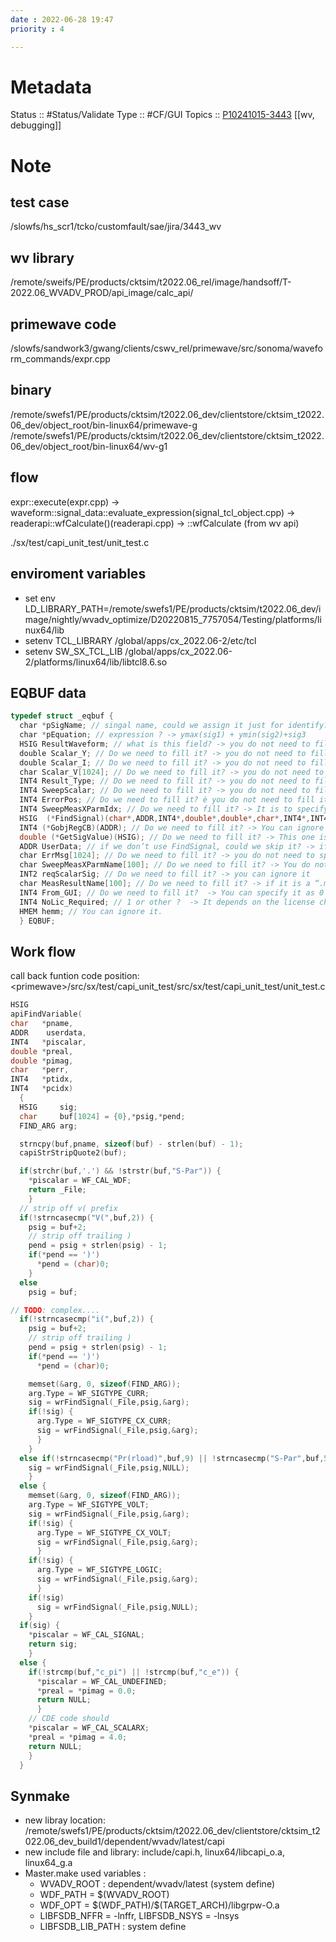 ```yaml
---
date : 2022-06-28 19:47
priority : 4

---
```

# Metadata
Status :: #Status/Validate 
Type :: #CF/GUI 
Topics :: [P10241015-3443](https://jira.internal.synopsys.com/browse/P10241015-3443) [[wv, debugging]]
# Note
## test case
/slowfs/hs_scr1/tcko/customfault/sae/jira/3443_wv
## wv library
/remote/sweifs/PE/products/cktsim/t2022.06_rel/image/handsoff/T-2022.06_WVADV_PROD/api_image/calc_api/
## primewave code
/slowfs/sandwork3/gwang/clients/cswv_rel/primewave/src/sonoma/waveform_commands/expr.cpp
## binary
/remote/swefs1/PE/products/cktsim/t2022.06_dev/clientstore/cktsim_t2022.06_dev/object_root/bin-linux64/primewave-g
/remote/swefs1/PE/products/cktsim/t2022.06_dev/clientstore/cktsim_t2022.06_dev/object_root/bin-linux64/wv-g1
## flow
expr::execute(expr.cpp) -> waveform::signal_data::evaluate_expression(signal_tcl_object.cpp) -> readerapi::wfCalculate()(readerapi.cpp) -> ::wfCalculate (from wv api)

./sx/test/capi_unit_test/unit_test.c
## enviroment variables
* set env LD_LIBRARY_PATH=/remote/swefs1/PE/products/cktsim/t2022.06_dev/image/nightly/wvadv_optimize/D20220815_7757054/Testing/platforms/linux64/lib
* setenv TCL_LIBRARY /global/apps/cx_2022.06-2/etc/tcl
* setenv SW_SX_TCL_LIB /global/apps/cx_2022.06-2/platforms/linux64/lib/libtcl8.6.so
## EQBUF data
``` cpp
typedef struct _eqbuf {
  char *pSigName; // singal name, could we assign it just for identify? -> eqn1
  char *pEquation; // expression ? -> ymax(sig1) + ymin(sig2)+sig3
  HSIG ResultWaveform; // what is this field? -> you do not need to fill it, it is to store the result wave
  double Scalar_Y; // Do we need to fill it? -> you do not need to fill it, it is to store the result scalar REAL part
  double Scalar_I; // Do we need to fill it? -> you do not need to fill it, it is to store the result scalar IMAG part
  char Scalar_V[1024]; // Do we need to fill it? -> you do not need to fill it, it is to store the result scalar LOGIC part
  INT4 Result_Type; // Do we need to fill it? -> you do not need to fill it, it is to store the result Type,
  INT4 SweepScalar; // Do we need to fill it? -> you do not need to fill it, it is to store the result is sweep scalar or not
  INT4 ErrorPos; // Do we need to fill it? è you do not need to fill it, it is to store the eqn syntax errpos
  INT4 SweepMeasXParmIdx; // Do we need to fill it? -> It is to specify the flatten parameter idx， you need to specify it as “SWEEP_MEAS_NO_FLAT” if you do not want to flatten the sweep measure results.
  HSIG  (*FindSignal)(char*,ADDR,INT4*,double*,double*,char*,INT4*,INT4*); // call back for schematic name to wavename? Can we skip this and change the expression(sch->wave) into pEquation? -> you can not ignore it. but you can just use our find signal CB to create  your own signal call back easily if you have translated the signal into waveform_based name.
  INT4 (*GobjRegCB)(ADDR); // Do we need to fill it? -> You can ignore it
  double (*GetSigValue)(HSIG); // Do we need to fill it? -> This one is to get the value just in case some arguments in the equation should be treated as scalar value.
  ADDR UserData; // if we don’t use FindSignal, could we skip it? -> if you want to use our find signal CB, you need to set the waveform file as the UserData
  char ErrMsg[1024]; // Do we need to fill it? -> you do not need to specify it, it is to store the error message during calculation
  char SweepMeasXParmName[100]; // Do we need to fill it? -> You do not need to specify it, it is to store the x-param name
  INT2 reqScalarSig; // Do we need to fill it? -> you can ignore it
  char MeasResultName[100]; // Do we need to fill it? -> if it is a “.meas”, you need to specify the measure name
  INT4 From_GUI; // Do we need to fill it?  -> You can specify it as 0
  INT4 NoLic_Required; // 1 or other ?  -> It depends on the license check required or not.
  HMEM hemm; // You can ignore it.
  } EQBUF;
```
## Work flow
call back funtion code position:
\<primewave\>/src/sx/test/capi_unit_test/src/sx/test/capi_unit_test/unit_test.c
```cpp
HSIG
apiFindVariable(
char   *pname,
ADDR    userdata,
INT4   *piscalar,
double *preal,
double *pimag,
char   *perr,
INT4   *ptidx,
INT4   *pcidx)
  {
  HSIG     sig;
  char     buf[1024] = {0},*psig,*pend;
  FIND_ARG arg;

  strncpy(buf,pname, sizeof(buf) - strlen(buf) - 1);
  capiStrStripQuote2(buf);

  if(strchr(buf,'.') && !strstr(buf,"S-Par")) {
    *piscalar = WF_CAL_WDF;
    return _File;
    }
  // strip off v( prefix
  if(!strncasecmp("V(",buf,2)) {
    psig = buf+2;
    // strip off trailing )
    pend = psig + strlen(psig) - 1;
    if(*pend == ')')
      *pend = (char)0;
    }
  else
    psig = buf;

// TODO: complex....
  if(!strncasecmp("i(",buf,2)) {
    psig = buf+2;
    // strip off trailing )
    pend = psig + strlen(psig) - 1;
    if(*pend == ')')
      *pend = (char)0;

    memset(&arg, 0, sizeof(FIND_ARG));
    arg.Type = WF_SIGTYPE_CURR;
    sig = wrFindSignal(_File,psig,&arg);
    if(!sig) {
      arg.Type = WF_SIGTYPE_CX_CURR;
      sig = wrFindSignal(_File,psig,&arg);
      }
    }
  else if(!strncasecmp("Pr(rload)",buf,9) || !strncasecmp("S-Par",buf,5)){
    sig = wrFindSignal(_File,psig,NULL);
    }
  else {
    memset(&arg, 0, sizeof(FIND_ARG));
    arg.Type = WF_SIGTYPE_VOLT;
    sig = wrFindSignal(_File,psig,&arg);
    if(!sig) {
      arg.Type = WF_SIGTYPE_CX_VOLT;
      sig = wrFindSignal(_File,psig,&arg);
      }
    if(!sig) {
      arg.Type = WF_SIGTYPE_LOGIC;
      sig = wrFindSignal(_File,psig,&arg);
      }
    if(!sig)
      sig = wrFindSignal(_File,psig,NULL);
    }
  if(sig) {
    *piscalar = WF_CAL_SIGNAL;
    return sig;
    }
  else {
    if(!strcmp(buf,"c_pi") || !strcmp(buf,"c_e")) {
      *piscalar = WF_CAL_UNDEFINED;
      *preal = *pimag = 0.0;
      return NULL;
      }
    // CDE code should
    *piscalar = WF_CAL_SCALARX;
    *preal = *pimag = 4.0;
    return NULL;
    }
  }
```
## Synmake
* new libray location: /remote/swefs1/PE/products/cktsim/t2022.06_dev/clientstore/cktsim_t2022.06_dev_build1/dependent/wvadv/latest/capi
* new include file and library: include/capi.h, linux64/libcapi_o.a, linux64_g.a
* Master.make used variables :
	* WVADV_ROOT : dependent/wvadv/latest (system define)
	* WDF_PATH = $(WVADV_ROOT)
	* WDF_OPT = \$(WDF_PATH)/\$(TARGET_ARCH)/libgrpw-O.a
	* LIBFSDB_NFFR = -lnffr, LIBFSDB_NSYS = -lnsys
	* LIBFSDB_LIB_PATH : system define